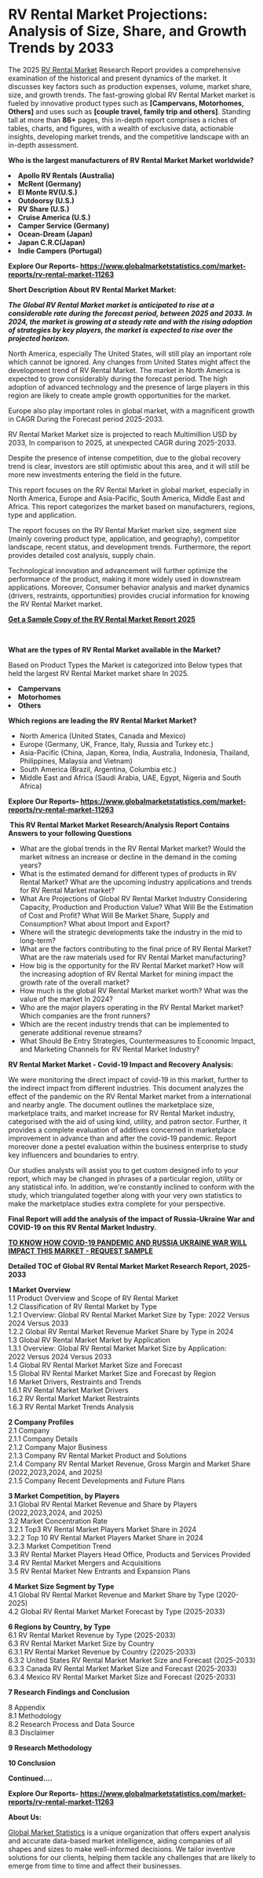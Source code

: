 <H1>RV Rental Market Projections: Analysis of Size, Share, and Growth Trends by 2033</H1><p>The 2025 <a href="https://www.globalmarketstatistics.com/market-reports/rv-rental-market-11263">RV Rental Market</a> Research Report provides a comprehensive examination of the historical and present dynamics of the market. It discusses key factors such as production expenses, volume, market share, size, and growth trends. The fast-growing global RV Rental Market market is fueled by innovative product types such as <strong>[Campervans, Motorhomes, Others]</strong> and uses such as <strong>[couple travel, family trip and others]</strong>. Standing tall at more than <strong>86+</strong> pages, this in-depth report comprises a riches of tables, charts, and figures, with a wealth of exclusive data, actionable insights, developing market trends, and the competitive landscape with an in-depth assessment.</p><p><strong>Who is the largest manufacturers of RV Rental Market Market worldwide?</strong></p><p><strong><li>Apollo RV Rentals (Australia)<li>McRent (Germany)<li>El Monte RV(U.S.)<li>Outdoorsy (U.S.)<li>RV Share (U.S.)<li>Cruise America (U.S.)<li>Camper Service (Germany)<li>Ocean-Dream (Japan)<li>Japan C.R.C(Japan)<li>Indie Campers (Portugal)</strong></p><p><strong>Explore Our Reports-&nbsp;<a href="https://wordhtml.com/">https://www.globalmarketstatistics.com/market-reports/rv-rental-market-11263</a></strong></p><p><strong>Short Description About RV Rental Market Market:</strong></p><p><strong><em>The Global RV Rental Market market is anticipated to rise at a considerable rate during the forecast period, between 2025 and 2033. In 2024, the market is growing at a steady rate and with the rising adoption of strategies by key players, the market is expected to rise over the projected horizon.</em></strong></p><p>North America, especially The United States, will still play an important role which cannot be ignored. Any changes from United States might affect the development trend of RV Rental Market. The market in North America is expected to grow considerably during the forecast period. The high adoption of advanced technology and the presence of large players in this region are likely to create ample growth opportunities for the market.</p><p>Europe also play important roles in global market, with a magnificent growth in CAGR During the Forecast period 2025-2033.</p><p>RV Rental Market Market size is projected to reach Multimillion USD by 2033, In comparison to 2025, at unexpected CAGR during 2025-2033.</p><p>Despite the presence of intense competition, due to the global recovery trend is clear, investors are still optimistic about this area, and it will still be more new investments entering the field in the future.</p><p>This report focuses on the RV Rental Market in global market, especially in North America, Europe and Asia-Pacific, South America, Middle East and Africa. This report categorizes the market based on manufacturers, regions, type and application.</p><p>The report focuses on the RV Rental Market market size, segment size (mainly covering product type, application, and geography), competitor landscape, recent status, and development trends. Furthermore, the report provides detailed cost analysis, supply chain.</p><p>Technological innovation and advancement will further optimize the performance of the product, making it more widely used in downstream applications. Moreover, Consumer behavior analysis and market dynamics (drivers, restraints, opportunities) provides crucial information for knowing the RV Rental Market market.</p><p><strong><a href="https://www.globalmarketstatistics.com/market-reports/rv-rental-market-11263">Get a Sample Copy of the RV Rental Market Report 2025</a></strong></p><p>&nbsp;</p><p><strong>What are the types of RV Rental Market available in the Market?</strong></p><p>Based on Product Types the Market is categorized into Below types that held the largest RV Rental Market market share In 2025.</p><p><strong><li>Campervans<li>Motorhomes<li>Others</strong></p><p><strong>Which regions are leading the RV Rental Market Market?</strong></p><ul><li>North America (United States, Canada and Mexico)</li><li>Europe (Germany, UK, France, Italy, Russia and Turkey etc.)</li><li>Asia-Pacific (China, Japan, Korea, India, Australia, Indonesia, Thailand, Philippines, Malaysia and Vietnam)</li><li>South America (Brazil, Argentina, Columbia etc.)</li><li>Middle East and Africa (Saudi Arabia, UAE, Egypt, Nigeria and South Africa)</li></ul><p><strong>Explore Our Reports&ndash;&nbsp;<a href="https://www.globalmarketstatistics.com/market-reports/rv-rental-market-11263">https://www.globalmarketstatistics.com/market-reports/rv-rental-market-11263</a></strong></p><p><strong>&nbsp;This RV Rental Market Market Research/Analysis Report Contains Answers to your following Questions</strong></p><ul><li>What are the global trends in the RV Rental Market market? Would the market witness an increase or decline in the demand in the coming years?</li><li>What is the estimated demand for different types of products in RV Rental Market? What are the upcoming industry applications and trends for RV Rental Market market?</li><li>What Are Projections of Global RV Rental Market Industry Considering Capacity, Production and Production Value? What Will Be the Estimation of Cost and Profit? What Will Be Market Share, Supply and Consumption? What about Import and Export?</li><li>Where will the strategic developments take the industry in the mid to long-term?</li><li>What are the factors contributing to the final price of RV Rental Market? What are the raw materials used for RV Rental Market manufacturing?</li><li>How big is the opportunity for the RV Rental Market market? How will the increasing adoption of RV Rental Market for mining impact the growth rate of the overall market?</li><li>How much is the global RV Rental Market market worth? What was the value of the market In 2024?</li><li>Who are the major players operating in the RV Rental Market market? Which companies are the front runners?</li><li>Which are the recent industry trends that can be implemented to generate additional revenue streams?</li><li>What Should Be Entry Strategies, Countermeasures to Economic Impact, and Marketing Channels for RV Rental Market Industry?</li></ul><p><strong>RV Rental Market Market - Covid-19 Impact and Recovery Analysis:</strong></p><p>We were monitoring the direct impact of covid-19 in this market, further to the indirect impact from different industries. This document analyzes the effect of the pandemic on the RV Rental Market market from a international and nearby angle. The document outlines the marketplace size, marketplace traits, and market increase for RV Rental Market industry, categorised with the aid of using kind, utility, and patron sector. Further, it provides a complete evaluation of additives concerned in marketplace improvement in advance than and after the covid-19 pandemic. Report moreover done a pestel evaluation within the business enterprise to study key influencers and boundaries to entry.</p><p>Our studies analysts will assist you to get custom designed info to your report, which may be changed in phrases of a particular region, utility or any statistical info. In addition, we're constantly inclined to conform with the study, which triangulated together along with your very own statistics to make the marketplace studies extra complete for your perspective.</p><p><strong>Final Report will add the analysis of the impact of Russia-Ukraine War and COVID-19 on this RV Rental Market Industry.</strong></p><p><strong><a href="https://www.globalmarketstatistics.com/market-reports/rv-rental-market-11263">TO KNOW HOW COVID-19 PANDEMIC AND RUSSIA UKRAINE WAR WILL IMPACT THIS MARKET - REQUEST SAMPLE</a></strong></p><p><strong>Detailed TOC of Global RV Rental Market Market Research Report, 2025-2033</strong></p><p><strong>1 Market Overview</strong><br /> 1.1 Product Overview and Scope of RV Rental Market<br /> 1.2 Classification of RV Rental Market by Type<br /> 1.2.1 Overview: Global RV Rental Market Market Size by Type: 2022&nbsp;Versus 2024 Versus 2033<br /> 1.2.2 Global RV Rental Market Revenue Market Share by Type in 2024<br /> 1.3 Global RV Rental Market Market by Application<br /> 1.3.1 Overview: Global RV Rental Market Market Size by Application: 2022&nbsp;Versus 2024 Versus 2033<br /> 1.4 Global RV Rental Market Market Size and Forecast<br /> 1.5 Global RV Rental Market Market Size and Forecast by Region<br /> 1.6 Market Drivers, Restraints and Trends<br /> 1.6.1 RV Rental Market Market Drivers<br /> 1.6.2 RV Rental Market Market Restraints<br /> 1.6.3 RV Rental Market Trends Analysis</p><p><strong>2 Company Profiles</strong><br /> 2.1 Company<br /> 2.1.1 Company Details<br /> 2.1.2 Company Major Business<br /> 2.1.3 Company RV Rental Market Product and Solutions<br /> 2.1.4 Company RV Rental Market Revenue, Gross Margin and Market Share (2022,2023,2024, and 2025)<br /> 2.1.5 Company Recent Developments and Future Plans</p><p><strong>3 Market Competition, by Players</strong><br /> 3.1 Global RV Rental Market Revenue and Share by Players (2022,2023,2024, and 2025)<br /> 3.2 Market Concentration Rate<br /> 3.2.1 Top3 RV Rental Market Players Market Share in 2024<br /> 3.2.2 Top 10 RV Rental Market Players Market Share in 2024<br /> 3.2.3 Market Competition Trend<br /> 3.3 RV Rental Market Players Head Office, Products and Services Provided<br /> 3.4 RV Rental Market Mergers and Acquisitions<br /> 3.5 RV Rental Market New Entrants and Expansion Plans</p><p><strong>4 Market Size Segment by Type</strong><br /> 4.1 Global RV Rental Market Revenue and Market Share by Type (2020-2025)<br /> 4.2 Global RV Rental Market Market Forecast by Type (2025-2033)</p><p><strong>6 Regions by Country, by Type</strong><br /> 6.1 RV Rental Market Revenue by Type (2025-2033)<br /> 6.3 RV Rental Market Market Size by Country<br /> 6.3.1 RV Rental Market Revenue by Country (22025-2033)<br /> 6.3.2 United States RV Rental Market Market Size and Forecast (2025-2033)<br /> 6.3.3 Canada RV Rental Market Market Size and Forecast (2025-2033)<br /> 6.3.4 Mexico RV Rental Market Market Size and Forecast (2025-2033)</p><p><strong>7 Research Findings and Conclusion</strong></p><p>8 Appendix<br /> 8.1 Methodology<br /> 8.2 Research Process and Data Source<br /> 8.3 Disclaimer</p><p><strong>9 Research Methodology</strong></p><p><strong>10 Conclusion</strong></p><p><strong>Continued&hellip;.</strong></p><p><strong>Explore Our Reports-&nbsp;<a href="RV Rental Market">https://www.globalmarketstatistics.com/market-reports/rv-rental-market-11263</a></strong></p><p><strong>About Us:</strong></p><p><a href="https://www.globalmarketstatistics.com/">Global Market Statistics</a>&nbsp;is a unique organization that offers expert analysis and accurate data-based market intelligence, aiding companies of all shapes and sizes to make well-informed decisions. We tailor inventive solutions for our clients, helping them tackle any challenges that are likely to emerge from time to time and affect their businesses.</p><p>&nbsp;</p>
